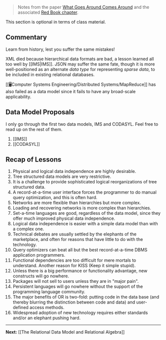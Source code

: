 > Notes from the paper [What Goes Around Comes Around](https://15721.courses.cs.cmu.edu/spring2020/papers/01-intro/whatgoesaround-stonebraker.pdf) and the associated [Red Book chapter](http://www.redbook.io/pdf/ch1-background.pdf).

This section is optional in terms of class material.
## Commentary

Learn from history, lest you suffer the same mistakes!

XML died because hierarchical data formats are bad, a lesson learned all too well by [[IMS|IMS]]. JSON may suffer the same fate, though it is more well-positioned as an alternate *data type* for representing *sparse data*, to be included in existing relational databases.

[[🖥️Computer Systems Engineering/Distributed Systems/MapReduce]] has also failed as a data model since it fails to have any broad-scale applicability.

## Data Model Proposals

I only go through the first two data models, IMS and CODASYL. Feel free to read up on the rest of them.

1. [[IMS]]
2. [[CODASYL]]

## Recap of Lessons

1. Physical and logical data independence are highly desirable.
2. Tree structured data models are very restrictive.
3. It is a challenge to provide sophisticated logical reorganizations of tree structured data.
4. A record-at-a-time user interface forces the programmer to do manual query optimization, and this is often hard.
5. Networks are more flexible than hierarchies but more complex.
6. Loading and recovering networks is more complex than hierarchies.
7. Set-a-time languages are good, regardless of the data model, since they offer much improved physical data independence.
8. Logical data independence is easier with a simple data model than with a complex one.
9. Technical debates are usually settled by the elephants of the marketplace, and often for reasons that have little to do with the technology.
10. Query optimizers can beat all but the best record-at-a-time DBMS application programmers.
11. Functional dependencies are too difficult for mere mortals to understand. Another reason for KISS (Keep it simple stupid).
12. Unless there is a big performance or functionality advantage, new constructs will go nowhere.
13. Packages will not sell to users unless they are in "major pain".
14. Persistent languages will go nowhere without the support of the programming language community.
15. The major benefits of OR is two-fold: putting code in the data base (and thereby blurring the distinction between code and data) and user-defined access methods.
16. Widespread adoption of new technology requires either standards and/or an elephant pushing hard.

---

**Next:** [[The Relational Data Model and Relational Algebra]]